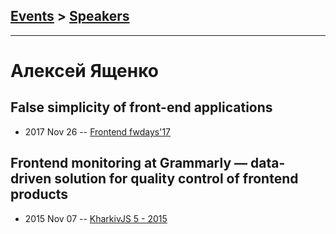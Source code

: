 ## [Events](../README.md) > [Speakers](../speakers.md)
---

# Алексей Ященко

## False simplicity of front-end applications
- 2017 Nov 26 -- [Frontend fwdays&#39;17](https://frameworksdays.com/event/frontend-fwdays-17/review/false-simplicity)    
## Frontend monitoring at Grammarly — data-driven solution for quality control of frontend products
- 2015 Nov 07 -- [KharkivJS 5 - 2015](https://www.youtube.com/watch?v=FVDQUzq8g7o)    
